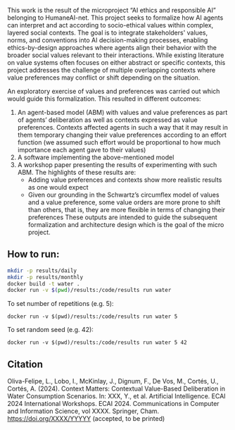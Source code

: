 This work is the result of the microproject “AI ethics and responsible AI” belonging to HumaneAI-net. This project seeks to formalize how AI agents can interpret and act according to socio-ethical values within complex, layered social contexts. The goal is to integrate stakeholders' values, norms, and conventions into AI decision-making processes, enabling ethics-by-design approaches where agents align their behavior with the broader social values relevant to their interactions. While existing literature on value systems often focuses on either abstract or specific contexts, this project addresses the challenge of multiple overlapping contexts where value preferences may conflict or shift depending on the situation.

An exploratory exercise of values and preferences was carried out which would guide this formalization. This resulted in different outcomes: 

1. An agent-based model (ABM) with values and value preferences as part of agents’ deliberation as well as contexts expressed as value preferences. Contexts affected agents in such a way that it may result in them temporary changing their value preferences according to an effort function (we assumed such effort would be proportional to how much importance each agent gave to their values)
2. A software implementing the above-mentioned model
3. A workshop paper presenting the results of experimenting with such ABM. The highlights of these results are:
	- Adding value preferences and contexts show more realistic results as one would expect
	- Given our grounding in the Schwartz’s circumflex model of values and a value preference, some value orders are more prone to shift than others, that is, they are more flexible in terms of changing their preferences
These outputs are intended to guide the subsequent formalization and architecture design which is the goal of the micro project.


## How to run:
 
```bash
mkdir -p results/daily
mkdir -p results/monthly
docker build -t water .
docker run -v $(pwd)/results:/code/results run water
```

To set number of repetitions (e.g. 5):

```
docker run -v $(pwd)/results:/code/results run water 5
```

To set random seed (e.g. 42):

```
docker run -v $(pwd)/results:/code/results run water 5 42
```
## Citation
Oliva-Felipe, L., Lobo, I., McKinlay, J., Dignum, F., De Vos, M., Cortés, U., Cortés, A. (2024). Context Matters: Contextual Value-Based Deliberation in Water Consumption Scenarios. In: XXX, Y., et al. Artificial Intelligence. ECAI 2024 International Workshops. ECAI 2024. Communications in Computer and Information Science, vol XXXX. Springer, Cham. https://doi.org/XXXX/YYYYY (accepted, to be printed) 
